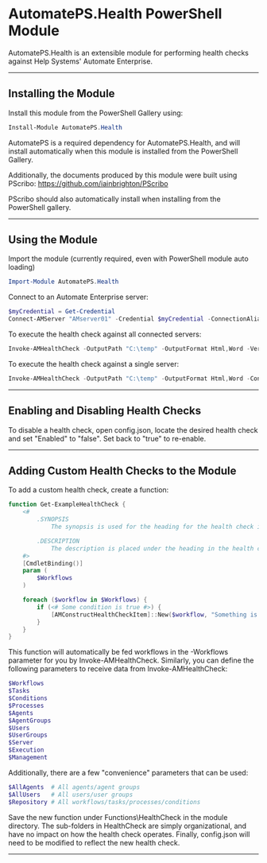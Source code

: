AutomatePS.Health PowerShell Module
===================

AutomatePS.Health is an extensible module for performing health checks against Help Systems' Automate Enterprise.

----------
Installing the Module
-------------

Install this module from the PowerShell Gallery using:
```PowerShell
Install-Module AutomatePS.Health
```
AutomatePS is a required dependency for AutomatePS.Health, and will install automatically when this module is installed from the PowerShell Gallery.

Additionally, the documents produced by this module were built using PScribo: https://github.com/iainbrighton/PScribo

PScribo should also automatically install when installing from the PowerShell gallery.

----------
Using the Module
-------------
Import the module (currently required, even with PowerShell module auto loading)
```PowerShell
Import-Module AutomatePS.Health
```

Connect to an Automate Enterprise server:
```PowerShell
$myCredential = Get-Credential
Connect-AMServer "AMserver01" -Credential $myCredential -ConnectionAlias dev
```

To execute the health check against all connected servers:
```PowerShell
Invoke-AMHealthCheck -OutputPath "C:\temp" -OutputFormat Html,Word -Verbose
```

To execute the health check against a single server:
```PowerShell
Invoke-AMHealthCheck -OutputPath "C:\temp" -OutputFormat Html,Word -Connection dev -Verbose
```

----------
Enabling and Disabling Health Checks
-------------
To disable a health check, open config.json, locate the desired health check and set "Enabled" to "false".  Set back to "true" to re-enable.

----------
Adding Custom Health Checks to the Module
-------------

To add a custom health check, create a function:
```PowerShell
function Get-ExampleHealthCheck {
    <#
        .SYNOPSIS
            The synopsis is used for the heading for the health check in the report

        .DESCRIPTION
            The description is placed under the heading in the health check report, describes the purpose of the health check
    #>
    [CmdletBinding()]
    param (
        $Workflows
    )

    foreach ($workflow in $Workflows) {
        if (<# Some condition is true #>) {
            [AMConstructHealthCheckItem]::New($workflow, "Something is wrong with this workflow")
        }
    }
}
```

This function will automatically be fed workflows in the -Workflows parameter for you by Invoke-AMHealthCheck.  Similarly, you can define the following parameters to receive data from Invoke-AMHealthCheck:
```PowerShell
$Workflows
$Tasks
$Conditions
$Processes
$Agents
$AgentGroups
$Users
$UserGroups
$Server
$Execution
$Management
```

Additionally, there are a few "convenience" parameters that can be used:
```PowerShell
$AllAgents  # All agents/agent groups
$AllUsers   # All users/user groups
$Repository # All workflows/tasks/processes/conditions
```

Save the new function under Functions\HealthCheck in the module directory.  The sub-folders in HealthCheck are simply organizational, and have no impact on how the health check operates.  Finally, config.json will need to be modified to reflect the new health check.

----------